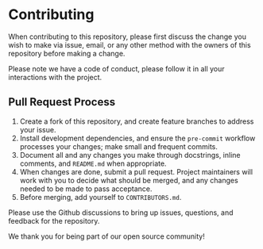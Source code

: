 # Contributing

When contributing to this repository, please first discuss the change you wish to make via issue,
email, or any other method with the owners of this repository before making a change.

Please note we have a code of conduct, please follow it in all your interactions with the project.

## Pull Request Process

1. Create a fork of this repository, and create feature branches to address your issue.
2. Install development dependencies, and ensure the `pre-commit` workflow processes your changes; make small and frequent commits.
3. Document all and any changes you make through docstrings, inline comments, and `README.md` when appropriate.
4. When changes are done, submit a pull request. Project maintainers will work with you to decide what should be merged,
   and any changes needed to be made to pass acceptance.
5. Before merging, add yourself to `CONTRIBUTORS.md`.

Please use the Github discussions to bring up issues, questions, and feedback for the repository.

We thank you for being part of our open source community!
